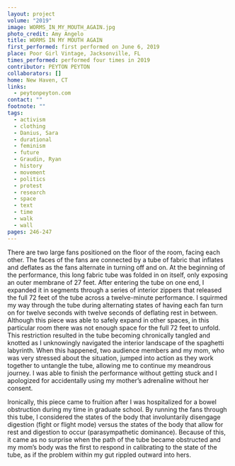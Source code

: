 ```yaml
---
layout: project
volume: "2019"
image: WORMS_IN_MY_MOUTH_AGAIN.jpg
photo_credit: Amy Angelo
title: WORMS IN MY MOUTH AGAIN
first_performed: first performed on June 6, 2019
place: Poor Girl Vintage, Jacksonville, FL
times_performed: performed four times in 2019
contributor: PEYTON PEYTON
collaborators: []
home: New Haven, CT
links:
  - peytonpeyton.com
contact: ""
footnote: ""
tags:
  - activism
  - clothing
  - Danius, Sara
  - durational
  - feminism
  - future
  - Graudin, Ryan
  - history
  - movement
  - politics
  - protest
  - research
  - space
  - text
  - time
  - walk
  - wall
pages: 246-247
---
```


There are two large fans positioned on the floor of the room, facing each other. The faces of the fans are connected by a tube of fabric that inflates and deflates as the fans alternate in turning off and on. At the beginning of the performance, this long fabric tube was folded in on itself, only exposing an outer membrane of 27 feet. After entering the tube on one end, I expanded it in segments through a series of interior zippers that released the full 72 feet of the tube across a twelve-minute performance. I squirmed my way through the tube during alternating states of having each fan turn on for twelve seconds with twelve seconds of deflating rest in between. Although this piece was able to safely expand in other spaces, in this particular room there was not enough space for the full 72 feet to unfold. This restriction resulted in the tube becoming chronically tangled and knotted as I unknowingly navigated the interior landscape of the spaghetti labyrinth. When this happened, two audience members and my mom, who was very stressed about the situation, jumped into action as they work together to untangle the tube, allowing me to continue my meandrous journey. I was able to finish the performance without getting stuck and I apologized for accidentally using my mother’s adrenaline without her consent.

Ironically, this piece came to fruition after I was hospitalized for a bowel obstruction during my time in graduate school. By running the fans through this tube, I considered the states of the body that involuntarily disengage digestion (fight or flight mode) versus the states of the body that allow for rest and digestion to occur (parasympathetic dominance). Because of this, it came as no surprise when the path of the tube became obstructed and my mom’s body was the first to respond in calibrating to the state of the tube, as if the problem within my gut rippled outward into hers.
